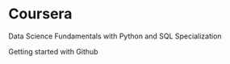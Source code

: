 # Coursera
Data Science Fundamentals with Python and SQL Specialization

Getting started with Github
